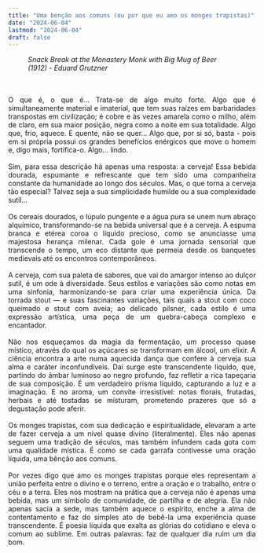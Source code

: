 ```yaml
---
title: "Uma benção aos comuns (ou por que eu amo os monges trapistas)"
date: "2024-06-04"
lastmod: "2024-06-04"
draft: false
---
```


<figure>
    <img src="https://i.etsystatic.com/11397434/r/il/dec46e/3457810687/il_794xN.3457810687_ta8s.jpg"
         alt=""><figcaption><i>Snack Break at the Monastery Monk with Big Mug of Beer (1912) - Eduard Grutzner</i></figcaption>
</figure>
<br>
<br>
<div style="text-align: justify">
O que é, o que é... Trata-se de algo muito forte. Algo que é simultaneamente material e imaterial, que tem suas raízes em barbaridades transpostas em civilização; é cobre e às vezes amarela como o milho, além de claro, em sua maior posição, negra como a noite em sua totalidade. Algo que, frio, aquece. E quente, não se quer... Algo que, por si só, basta - pois em si própria possui os grandes benefícios enérgicos que move o homem e, digo mais, fortifica-o. Algo... lindo. </div>
<br>
<div style="text-align: justify">
Sim, para essa descrição há apenas uma resposta: a cerveja! Essa bebida dourada, espumante e refrescante que tem sido uma companheira constante da humanidade ao longo dos séculos. Mas, o que torna a cerveja tão especial? Talvez seja a sua simplicidade humilde ou a sua complexidade sutil...  </div>
<br>
<div style="text-align: justify">
Os cereais dourados, o lúpulo pungente e a água pura se unem num abraço alquímico, transformando-se na bebida universal que é a cerveja. A espuma branca e etérea coroa o líquido precioso, como se anunciasse uma majestosa herança milenar. Cada gole é uma jornada sensorial que transcende o tempo, um eco distante que permeia desde os banquetes medievais até os encontros contemporâneos.  </div>
<br>
<div style="text-align: justify">
A cerveja, com sua paleta de sabores, que vai do amargor intenso ao dulçor sutil, é um ode à diversidade. Seus estilos e variações são como notas em uma sinfonia, harmonizando-se para criar uma experiência única. Da torrada stout — e suas fascinantes variações, tais quais a stout com coco queimado e stout com aveia; ao delicado pilsner, cada estilo é uma expressão artística, uma peça de um quebra-cabeça complexo e encantador.  </div>
<br>
<div style="text-align: justify">
Não nos esqueçamos da magia da fermentação, um processo quase místico, através do qual os açúcares se transformam em álcool, um elixir. A ciência encontra a arte numa aquecida dança que confere à cerveja sua alma e caráter inconfundíveis. Daí surge este transcendente líquido, que, partindo do âmbar luminoso ao negro profundo, faz refletir a rica tapeçaria de sua composição. É um verdadeiro prisma líquido, capturando a luz e a imaginação. E no aroma, um convite irresistível: notas florais, frutadas, herbais e até tostadas se misturam, prometendo prazeres que só a degustação pode aferir.  </div>
<br>
<div style="text-align: justify">Os monges trapistas, com sua dedicação e espiritualidade, elevaram a arte de fazer cerveja a um nível quase divino (literalmente). Eles não apenas seguem uma tradição de séculos, mas também infundem cada gota com uma qualidade mística. É como se cada garrafa contivesse uma oração líquida, uma bênção aos comuns.  </div>
<br>
<div style="text-align: justify">
Por vezes digo que amo os monges trapistas porque eles representam a união perfeita entre o divino e o terreno, entre a oração e o trabalho, entre o céu e a terra. Eles nos mostram na prática que a cerveja não é apenas uma bebida, mas um símbolo de comunidade, de partilha e de alegria. Ela não apenas sacia a sede, mas também aquece o espírito, enche a alma de contentamento e faz do simples ato de bebê-la uma experiência quase transcendente. É poesia líquida que exalta as glórias do cotidiano e eleva o comum ao sublime. Em outras palavras: faz de qualquer dia ruim um dia bom.
 </div>
 
